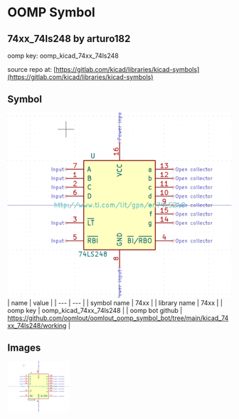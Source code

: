# OOMP Symbol  
## 74xx_74ls248  by arturo182  
  
oomp key: oomp_kicad_74xx_74ls248  
  
source repo at: [https://gitlab.com/kicad/libraries/kicad-symbols](https://gitlab.com/kicad/libraries/kicad-symbols)  
## Symbol  
  
[![working.png](working_600.png)](working.png)  
| name | value | 
| --- | --- | 
| symbol name | 74xx | 
| library name | 74xx | 
| oomp key | oomp_kicad_74xx_74ls248 | 
| oomp bot github | https://github.com/oomlout/oomlout_oomp_symbol_bot/tree/main/kicad_74xx_74ls248/working | 
## Images  
  
[![working.png](working_140.png)](working.png)  
